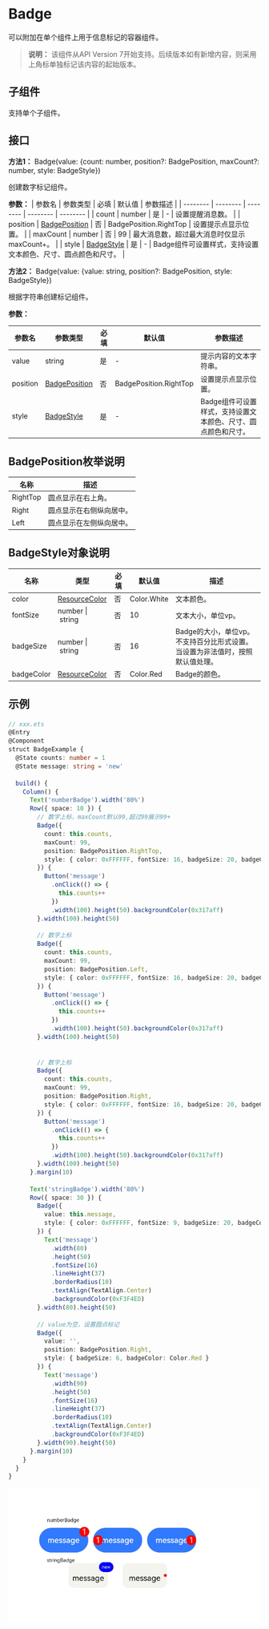 # Badge

可以附加在单个组件上用于信息标记的容器组件。

>  **说明：**
> 该组件从API Version 7开始支持。后续版本如有新增内容，则采用上角标单独标记该内容的起始版本。


## 子组件

支持单个子组件。


## 接口

**方法1：** Badge(value: {count: number, position?: BadgePosition, maxCount?: number, style: BadgeStyle})

创建数字标记组件。

**参数：**
| 参数名 | 参数类型 | 必填 | 默认值 | 参数描述 |
| -------- | -------- | -------- | -------- | -------- |
| count | number | 是 | - | 设置提醒消息数。 |
| position | [BadgePosition](#badgeposition枚举说明) | 否 | BadgePosition.RightTop | 设置提示点显示位置。 |
| maxCount | number | 否 | 99 | 最大消息数，超过最大消息时仅显示maxCount+。 |
| style | [BadgeStyle](#badgestyle对象说明) | 是 | - | Badge组件可设置样式，支持设置文本颜色、尺寸、圆点颜色和尺寸。 |

**方法2：** Badge(value: {value: string, position?: BadgePosition, style: BadgeStyle})

根据字符串创建标记组件。

**参数：**

| 参数名 | 参数类型 | 必填 | 默认值 | 参数描述 |
| -------- | -------- | -------- | -------- | -------- |
| value | string | 是 | - | 提示内容的文本字符串。 |
| position | [BadgePosition](#badgeposition枚举说明) | 否 | BadgePosition.RightTop | 设置提示点显示位置。 |
| style | [BadgeStyle](#badgestyle对象说明) | 是 | - | Badge组件可设置样式，支持设置文本颜色、尺寸、圆点颜色和尺寸。 |

## BadgePosition枚举说明

| 名称 | 描述 |
| -------- | -------- |
| RightTop | 圆点显示在右上角。 |
| Right | 圆点显示在右侧纵向居中。 |
| Left | 圆点显示在左侧纵向居中。 |

## BadgeStyle对象说明

| 名称       | 类型                                       | 必填 | 默认值      | 描述                                        |
| ---------- | ------------------------------------------ | ---- | ----------- | ------------------------------------------- |
| color      | [ResourceColor](ts-types.md#resourcecolor) | 否   | Color.White | 文本颜色。                                  |
| fontSize   | number&nbsp;\|&nbsp;string                 | 否   | 10          | 文本大小，单位vp。                          |
| badgeSize  | number&nbsp;\|&nbsp;string                 | 否   | 16          | Badge的大小，单位vp。不支持百分比形式设置。当设置为非法值时，按照默认值处理。 |
| badgeColor | [ResourceColor](ts-types.md#resourcecolor) | 否   | Color.Red   | Badge的颜色。                               |

## 示例

```ts
// xxx.ets
@Entry
@Component
struct BadgeExample {
  @State counts: number = 1
  @State message: string = 'new'

  build() {
    Column() {
      Text('numberBadge').width('80%')
      Row({ space: 10 }) {
        // 数字上标，maxCount默认99,超过99展示99+
        Badge({
          count: this.counts,
          maxCount: 99,
          position: BadgePosition.RightTop,
          style: { color: 0xFFFFFF, fontSize: 16, badgeSize: 20, badgeColor: Color.Red }
        }) {
          Button('message')
            .onClick(() => {
              this.counts++
            })
            .width(100).height(50).backgroundColor(0x317aff)
        }.width(100).height(50)

        // 数字上标
        Badge({
          count: this.counts,
          maxCount: 99,
          position: BadgePosition.Left,
          style: { color: 0xFFFFFF, fontSize: 16, badgeSize: 20, badgeColor: Color.Red }
        }) {
          Button('message')
            .onClick(() => {
              this.counts++
            })
            .width(100).height(50).backgroundColor(0x317aff)
        }.width(100).height(50)


        // 数字上标
        Badge({
          count: this.counts,
          maxCount: 99,
          position: BadgePosition.Right,
          style: { color: 0xFFFFFF, fontSize: 16, badgeSize: 20, badgeColor: Color.Red }
        }) {
          Button('message')
            .onClick(() => {
              this.counts++
            })
            .width(100).height(50).backgroundColor(0x317aff)
        }.width(100).height(50)
      }.margin(10)

      Text('stringBadge').width('80%')
      Row({ space: 30 }) {
        Badge({
          value: this.message,
          style: { color: 0xFFFFFF, fontSize: 9, badgeSize: 20, badgeColor: Color.Blue }
        }) {
          Text('message')
            .width(80)
            .height(50)
            .fontSize(16)
            .lineHeight(37)
            .borderRadius(10)
            .textAlign(TextAlign.Center)
            .backgroundColor(0xF3F4ED)
        }.width(80).height(50)

        // value为空，设置圆点标记
        Badge({
          value: '',
          position: BadgePosition.Right,
          style: { badgeSize: 6, badgeColor: Color.Red }
        }) {
          Text('message')
            .width(90)
            .height(50)
            .fontSize(16)
            .lineHeight(37)
            .borderRadius(10)
            .textAlign(TextAlign.Center)
            .backgroundColor(0xF3F4ED)
        }.width(90).height(50)
      }.margin(10)
    }
  }
}
```

![badge](figures/badge.png)
